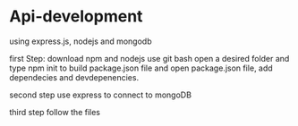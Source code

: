 # Api-development
using express.js, nodejs and mongodb

first Step:
   download npm and nodejs
   use git bash 
   open a desired folder and type npm init to build package.json file
   and open package.json file, add dependecies and devdepenencies.
   
second step
   use express to connect to mongoDB
   
third step
    follow the files
